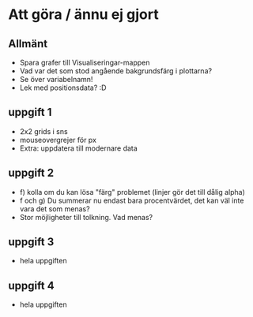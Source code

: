 # Att göra / ännu ej gjort

## Allmänt
- Spara grafer till Visualiseringar-mappen
- Vad var det som stod angående bakgrundsfärg i plottarna?
- Se över variabelnamn!
- Lek med positionsdata? :D

## uppgift 1
- 2x2 grids i sns
- mouseovergrejer för px
- Extra: uppdatera till modernare data

## uppgift 2
- f) kolla om du kan lösa "färg" problemet (linjer gör det till dålig alpha)
- f och g) Du summerar nu endast bara procentvärdet, det kan väl inte vara det som menas?
- Stor möjligheter till tolkning. Vad menas?

## uppgift 3
- hela uppgiften

## uppgift 4
- hela uppgiften